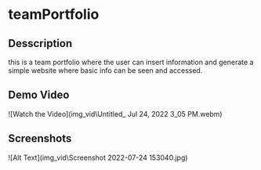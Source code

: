 # teamPortfolio

## Desscription
this is a team portfolio where the user can insert information and generate a simple website where basic info can be seen and accessed.

## Demo Video
![Watch the Video](img_vid\Untitled_ Jul 24, 2022 3_05 PM.webm)
## Screenshots
![Alt Text](img_vid\Screenshot 2022-07-24 153040.jpg)